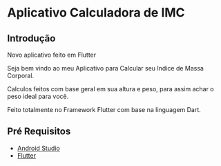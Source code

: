 # Aplicativo Calculadora de IMC

## Introdução

Novo aplicativo feito em Flutter

Seja bem vindo ao meu Aplicativo para Calcular seu Indice de Massa Corporal. 

Calculos feitos com base geral em sua altura e peso, para assim achar o peso ideal para você. 


Feito totalmente no Framework Flutter com base na linguagem Dart.

## Pré Requisitos

- [Android Studio](https://developer.android.com/studio)
- [Flutter](https://flutter.dev/docs/get-started/install)

